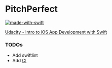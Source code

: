 # PitchPerfect

[![made-with-swift](http://forthebadge.com/images/badges/made-with-swift.svg)](https://swift.org/)

[Udacity - Intro to iOS App Development with Swift](https://www.udacity.com/course/intro-to-ios-app-development-with-swift--ud585)

### TODOs
- Add swiftlint
- Add [CI](https://docs.travis-ci.com/user/languages/objective-c/)
